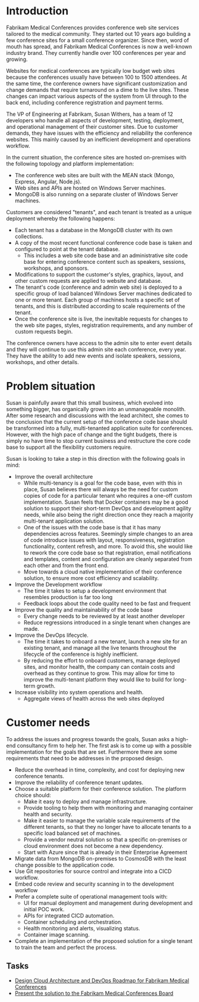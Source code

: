 # Introduction

Fabrikam Medical Conferences provides conference web site services tailored to the medical community. They started out 10 years ago building a few conference sites for a small conference organizer. Since then, word of mouth has spread, and Fabrikam Medical Conferences is now a well-known industry brand. They currently handle over 100 conferences per year and growing.

Websites for medical conferences are typically low budget web sites because the conferences usually have between 100 to 1500 attendees. At the same time, the conference owners have significant customization and change demands that require turnaround on a dime to the live sites. These changes can impact various aspects of the system from UI through to the back end, including conference registration and payment terms.

The VP of Engineering at Fabrikam, Susan Withers, has a team of 12 developers who handle all aspects of development, testing, deployment, and operational management of their customer sites. Due to customer demands, they have issues with the efficiency and reliability the conference websites. This mainly caused by an inefficient development and operations workflow.

In the current situation, the conference sites are hosted on-premises with the following topology and platform implementation:
* The conference web sites are built with the MEAN stack (Mongo, Express, Angular, Node.js).
* Web sites and APIs are hosted on Windows Server machines.
* MongoDB is also running on a separate cluster of Windows Server machines.

Customers are considered "tenants", and each tenant is treated as a unique deployment whereby the following happens:
* Each tenant has a database in the MongoDB cluster with its own collections.
* A copy of the most recent functional conference code base is taken and configured to point at the tenant database.
  * This includes a web site code base and an administrative site code base for entering conference content such as speakers, sessions, workshops, and sponsors.
* Modifications to support the customer's styles, graphics, layout, and other custom requests are applied to website and database.
* The tenant's code (conference and admin web site) is deployed to a specific group of load balanced Windows Server machines dedicated to one or more tenant. Each group of machines hosts a specific set of tenants, and this is distributed according to scale requirements of the tenant.
* Once the conference site is live, the inevitable requests for changes to the web site pages, styles, registration requirements, and any number of custom requests begin.

The conference owners have access to the admin site to enter event details and they will continue to use this admin site each conference, every year. They have the ability to add new events and isolate speakers, sessions, workshops, and other details.

# Problem situation
Susan is painfully aware that this small business, which evolved into something bigger, has organically grown into an unmanageable monolith. After some research and discussions with the lead architect, she comes to the conclusion that the current setup of the conference code base should be transformed into a fully, multi-tenanted application suite for conferences. However, with the high pace of change and the tight budgets, there is simply no have time to stop current business and restructure the core code base to support all the flexibility customers require. 

Susan is looking to take a step in this direction with the following goals in mind:
* Improve the overall architecture
    * While multi-tenancy is a goal for the code base, even with this in place, Susan believes there will always be the need for custom copies of code for a particular tenant who requires a one-off custom implementation. Susan feels that Docker containers may be a good solution to support their short-term DevOps and development agility needs, while also being the right direction once they reach a majority multi-tenant application solution.
    * One of the issues with the code base is that it has many dependencies across features. Seemingly simple changes to an area of code introduce issues with layout, responsiveness, registration functionality, content refresh, and more. To avoid this, she would like to rework the core code base so that registration, email notifications and templates, content and configuration are cleanly separated from each other and from the front end.
    * Move towards a cloud native implementation of their conference solution, to ensure more cost efficiency and scalability. 
* Improve the Development workflow
    * The time it takes to setup a development environment that resembles production is far too long
    * Feedback loops about the code quality need to be fast and frequent
* Improve the quality and maintainability of the code base
    * Every change needs to be reviewed by at least another developer
    * Reduce regressions introduced in a single tenant when changes are made.
* Improve the DevOps lifecycle.
    * The time it takes to onboard a new tenant, launch a new site for an existing tenant, and manage all the live tenants throughout the lifecycle of the conference is highly inefficient.
    * By reducing the effort to onboard customers, manage deployed sites, and monitor health, the company can contain costs and overhead as they continue to grow. This may allow for time to improve the multi-tenant platform they would like to build for long-term growth.
* Increase visibility into system operations and health.
    * Aggregate views of health across the web sites deployed

# Customer needs
To address the issues and progress towards the goals, Susan asks a high-end consultancy firm to help her. The first ask is to come up with a possible implementation for the goals that are set. Furthermore there are some requirements that need to be addresses in the proposed design.

* Reduce the overhead in time, complexity, and cost for deploying new conference tenants.
* Improve the reliability of conference tenant updates.
* Choose a suitable platform for their conference solution. The platform choice should:
    * Make it easy to deploy and manage infrastructure.
    * Provide tooling to help them with monitoring and managing container health and security.
    * Make it easier to manage the variable scale requirements of the different tenants, so that they no longer have to allocate tenants to a specific load balanced set of machines.
    * Provide a vendor neutral solution so that a specific on-premises or cloud environment does not become a new dependency.
    * Start with Azure since that is already in their Enterprise Agreement
* Migrate data from MongoDB on-premises to CosmosDB with the least change possible to the application code.
* Use Git repositories for source control and integrate into a CICD workflow.
* Embed code review and security scanning in to the development workflow
* Prefer a complete suite of operational management tools with:
    * UI for manual deployment and management during development and initial POC work.
    * APIs for integrated CICD automation.
    * Container scheduling and orchestration.
    * Health monitoring and alerts, visualizing status.
    * Container image scanning.
* Complete an implementation of the proposed solution for a single tenant to train the team and perfect the process.

## Tasks
* [Design Cloud Architecture and DevOps Roadmap for Fabrikam Medical Conferences](Tasks/INTRO-T001.md)
* [Present the solution to the Fabrikam Medical Conferences Board](Tasks/INTRO-T002.md)
